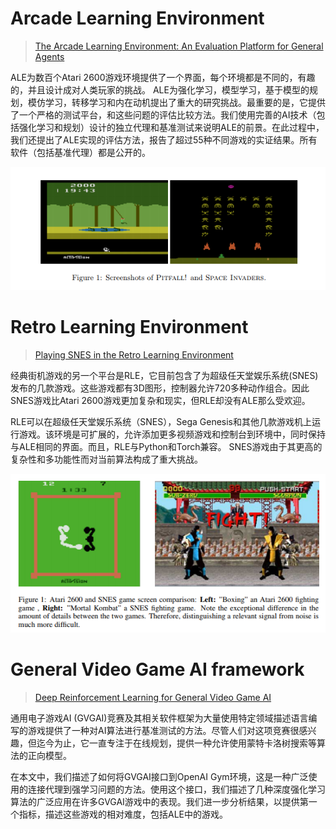 # Arcade  Learning  Environment

> [The Arcade Learning Environment: An Evaluation Platform for General Agents](https://arxiv.org/pdf/1207.4708.pdf)

ALE为数百个Atari 2600游戏环境提供了一个界面，每个环境都是不同的，有趣的，并且设计成对人类玩家的挑战。 ALE为强化学习，模型学习，基于模型的规划，模仿学习，转移学习和内在动机提出了重大的研究挑战。最重要的是，它提供了一个严格的测试平台，和这些问题的评估比较方法。我们使用完善的AI技术（包括强化学习和规划）设计的独立代理和基准测试来说明ALE的前景。在此过程中，我们还提出了ALE实现的评估方法，报告了超过55种不同游戏的实证结果。所有软件（包括基准代理）都是公开的。

![](/assets/ale.png)

# Retro Learning Environment

> [Playing SNES in the Retro Learning Environment](https://arxiv.org/pdf/1611.02205.pdf)

经典街机游戏的另一个平台是RLE，它目前包含了为超级任天堂娱乐系统\(SNES\)发布的几款游戏。这些游戏都有3D图形，控制器允许720多种动作组合。因此SNES游戏比Atari 2600游戏更加复杂和现实，但RLE却没有ALE那么受欢迎。

RLE可以在超级任天堂娱乐系统（SNES），Sega Genesis和其他几款游戏机上运行游戏。该环境是可扩展的，允许添加更多视频游戏和控制台到环境中，同时保持与ALE相同的界面。而且，RLE与Python和Torch兼容。 SNES游戏由于其更高的复杂性和多功能性而对当前算法构成了重大挑战。

![](/assets/rle.png)

# General Video Game AI framework

> [ Deep Reinforcement Learning for General Video Game AI](https://arxiv.org/pdf/1806.02448.pdf)

通用电子游戏AI \(GVGAI\)竞赛及其相关软件框架为大量使用特定领域描述语言编写的游戏提供了一种对AI算法进行基准测试的方法。尽管人们对这项竞赛很感兴趣，但迄今为止，它一直专注于在线规划，提供一种允许使用蒙特卡洛树搜索等算法的正向模型。

在本文中，我们描述了如何将GVGAI接口到OpenAI Gym环境，这是一种广泛使用的连接代理到强学习问题的方法。使用这个接口，我们描述了几种深度强化学习算法的广泛应用在许多GVGAI游戏中的表现。我们进一步分析结果，以提供第一个指标，描述这些游戏的相对难度，包括ALE中的游戏。

